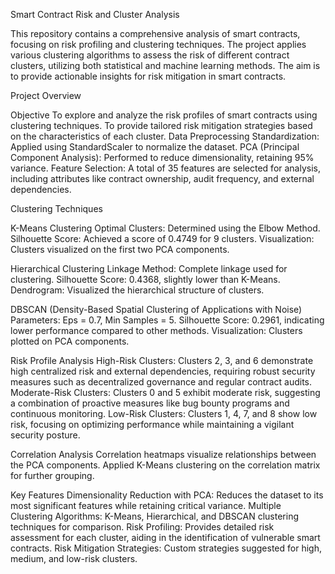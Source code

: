 Smart Contract Risk and Cluster Analysis

This repository contains a comprehensive analysis of smart contracts, focusing on risk profiling and clustering techniques. The project applies various clustering algorithms to assess the risk of different contract clusters, utilizing both statistical and machine learning methods. The aim is to provide actionable insights for risk mitigation in smart contracts.

Project Overview

Objective
To explore and analyze the risk profiles of smart contracts using clustering techniques.
To provide tailored risk mitigation strategies based on the characteristics of each cluster.
Data Preprocessing
Standardization: Applied using StandardScaler to normalize the dataset.
PCA (Principal Component Analysis): Performed to reduce dimensionality, retaining 95% variance.
Feature Selection: A total of 35 features are selected for analysis, including attributes like contract ownership, audit frequency, and external dependencies.

Clustering Techniques

K-Means Clustering
Optimal Clusters: Determined using the Elbow Method.
Silhouette Score: Achieved a score of 0.4749 for 9 clusters.
Visualization: Clusters visualized on the first two PCA components.

Hierarchical Clustering
Linkage Method: Complete linkage used for clustering.
Silhouette Score: 0.4368, slightly lower than K-Means.
Dendrogram: Visualized the hierarchical structure of clusters.

DBSCAN (Density-Based Spatial Clustering of Applications with Noise)
Parameters: Eps = 0.7, Min Samples = 5.
Silhouette Score: 0.2961, indicating lower performance compared to other methods.
Visualization: Clusters plotted on PCA components.

Risk Profile Analysis
High-Risk Clusters: Clusters 2, 3, and 6 demonstrate high centralized risk and external dependencies, requiring robust security measures such as decentralized governance and regular contract audits.
Moderate-Risk Clusters: Clusters 0 and 5 exhibit moderate risk, suggesting a combination of proactive measures like bug bounty programs and continuous monitoring.
Low-Risk Clusters: Clusters 1, 4, 7, and 8 show low risk, focusing on optimizing performance while maintaining a vigilant security posture.

Correlation Analysis
Correlation heatmaps visualize relationships between the PCA components.
Applied K-Means clustering on the correlation matrix for further grouping.

Key Features
Dimensionality Reduction with PCA: Reduces the dataset to its most significant features while retaining critical variance.
Multiple Clustering Algorithms: K-Means, Hierarchical, and DBSCAN clustering techniques for comparison.
Risk Profiling: Provides detailed risk assessment for each cluster, aiding in the identification of vulnerable smart contracts.
Risk Mitigation Strategies: Custom strategies suggested for high, medium, and low-risk clusters.
